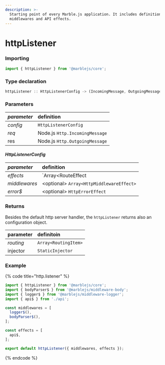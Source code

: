 ```yaml
---
description: >-
  Starting point of every Marble.js application. It includes definitions of all
  middlewares and API effects.
---
```


# httpListener

### **Importing**

```typescript
import { httpListener } from '@marblejs/core';
```

### **Type declaration**

```typescript
httpListener :: HttpListenerConfig -> (IncomingMessage, OutgoingMessage) -> void;
```

### **Parameters**

| _parameter_ | definition |
| :--- | :--- |
| _config_ | `HttpListenerConfig` |
| _req_  | Node.js `Http.IncomingMessage` |
| res | Node.js `Http.OutgoingMessage` |

#### _**HttpListenerConfig**_

| _parameter_ | definition |
| :--- | :--- |
| _effects_ | `Array<RouteEffect | RouteEffectGroup>` |
| _middlewares_ | &lt;optional&gt; `Array<HttpMiddlewareEffect>` |
| _error$_ | &lt;optional&gt; `HttpErrorEffect` |

### Returns

Besides the default http server handler, the `httpListener` returns also an configuration object.

| parameter | definitoin |
| :--- | :--- |
| _routing_ | `Array<RoutingItem>` |
| injector | `StaticInjector` |

### **Example**

{% code title="http.listener" %}
```typescript
import { httpListener } from '@marblejs/core';
import { bodyParser$ } from '@marblejs/middleware-body';
import { logger$ } from '@marblejs/middleware-logger';
import { api$ } from './api';

const middlewares = [
  logger$(),
  bodyParser$(),
];

const effects = [
  api$,
];

export default httpListener({ middlewares, effects });
```
{% endcode %}

